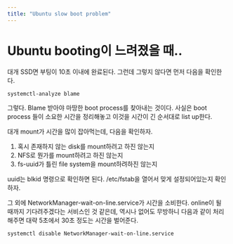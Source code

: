 ```yaml
---
title: "Ubuntu slow boot problem"
---
```

# Ubuntu booting이 느려졌을 때..

대개 SSD면 부팅이 10초 이내에 완료된다. 그런데 그렇지 않다면 먼저 다음을 확인한다.

```
systemctl-analyze blame
```

그렇다. Blame 받아야 마땅한 boot process를 찾아내는 것이다. 사실은 boot process 들이 소요한 시간을 정리해놓고 이것을 시간이 긴 순서대로 list up한다.

대개 mount가 시간을 많이 잡아먹는데, 다음을 확인하자.

1. 혹시 존재하지 않는 disk를 mount하려고 하진 않는지
1. NFS로 뭔가를 mount하려고 하진 않는지
1. fs-uuid가 틀린 file system을 mount하려하진 않는지

uuid는 blkid 명령으로 확인하면 된다. /etc/fstab을 열어서 맞게 설정되어있는지 확인하자.

그 외에 NetworkManager-wait-on-line.service가 시간을 소비한다. online이 될 때까지 기다려주겠다는 서비스인 것 같은데, 역시나 없어도 무방하니 다음과 같이 처리해주면 대략 5초에서 30초 정도는 시간을 벌어준다.

```
systemctl disable NetworkManager-wait-on-line.service 
```
